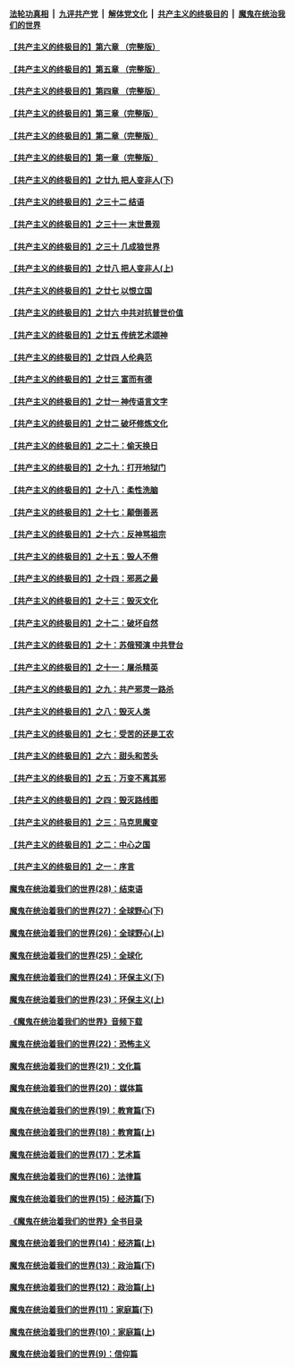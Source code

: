 ####  [法轮功真相](../../../../basic/blob/master/README.md?t=07092302) &nbsp;|&nbsp; [九评共产党](../../../../9ping.md/blob/master/README.md?t=07092302) &nbsp;|&nbsp; [解体党文化](../../../../jtdwh.md/blob/master/README.md?t=07092302)  &nbsp;|&nbsp; [共产主义的终极目的](../../../../gczydzjmd.md/blob/master/README.md?t=07092302) &nbsp;|&nbsp; [魔鬼在统治我们的世界](../../../../mgztzwmdsj.md/blob/master/README.md?t=07092302) 

#### [【共产主义的终极目的】第六章 （完整版）](../pages/nsc422/n11428913.md?t=07092302) 

#### [【共产主义的终极目的】第五章 （完整版）](../pages/nsc422/n11428912.md?t=07092302) 

#### [【共产主义的终极目的】第四章 （完整版）](../pages/nsc422/n11428907.md?t=07092302) 

#### [【共产主义的终极目的】第三章（完整版）](../pages/nsc422/n11428848.md?t=07092302) 

#### [【共产主义的终极目的】第二章（完整版）](../pages/nsc422/n11428831.md?t=07092302) 

#### [【共产主义的终极目的】第一章（完整版）](../pages/nsc422/n11417651.md?t=07092302) 

#### [【共产主义的终极目的】之廿九 把人变非人(下)](../pages/nsc422/n11344140.md?t=07092302) 

#### [【共产主义的终极目的】之三十二 结语](../pages/nsc422/n11360535.md?t=07092302) 

#### [【共产主义的终极目的】之三十一 末世景观](../pages/nsc422/n11351129.md?t=07092302) 

#### [【共产主义的终极目的】之三十 几成狼世界](../pages/nsc422/n11348280.md?t=07092302) 

#### [【共产主义的终极目的】之廿八 把人变非人(上)](../pages/nsc422/n11340492.md?t=07092302) 

#### [【共产主义的终极目的】之廿七 以恨立国](../pages/nsc422/n11336944.md?t=07092302) 

#### [【共产主义的终极目的】之廿六 中共对抗普世价值](../pages/nsc422/n11324785.md?t=07092302) 

#### [【共产主义的终极目的】之廿五 传统艺术颂神](../pages/nsc422/n11296396.md?t=07092302) 

#### [【共产主义的终极目的】之廿四 人伦典范](../pages/nsc422/n11296397.md?t=07092302) 

#### [【共产主义的终极目的】之廿三 富而有德](../pages/nsc422/n11283598.md?t=07092302) 

#### [【共产主义的终极目的】之廿一 神传语言文字](../pages/nsc422/n11263265.md?t=07092302) 

#### [【共产主义的终极目的】之廿二 破坏修炼文化](../pages/nsc422/n11245728.md?t=07092302) 

#### [【共产主义的终极目的】之二十：偷天换日](../pages/nsc422/n11238846.md?t=07092302) 

#### [【共产主义的终极目的】之十九：打开地狱门](../pages/nsc422/n11206376.md?t=07092302) 

#### [【共产主义的终极目的】之十八：柔性洗脑](../pages/nsc422/n11199994.md?t=07092302) 

#### [【共产主义的终极目的】之十七：颠倒善恶](../pages/nsc422/n11179782.md?t=07092302) 

#### [【共产主义的终极目的】之十六：反神骂祖宗](../pages/nsc422/n11166798.md?t=07092302) 

#### [【共产主义的终极目的】之十五：毁人不倦](../pages/nsc422/n11166792.md?t=07092302) 

#### [【共产主义的终极目的】之十四：邪恶之最](../pages/nsc422/n11150249.md?t=07092302) 

#### [【共产主义的终极目的】之十三：毁灭文化](../pages/nsc422/n11135227.md?t=07092302) 

#### [【共产主义的终极目的】之十二：破坏自然](../pages/nsc422/n11135214.md?t=07092302) 

#### [【共产主义的终极目的】之十：苏俄预演 中共登台](../pages/nsc422/n11118424.md?t=07092302) 

#### [【共产主义的终极目的】之十一：屠杀精英](../pages/nsc422/n11118442.md?t=07092302) 

#### [【共产主义的终极目的】之九：共产邪灵一路杀](../pages/nsc422/n11114139.md?t=07092302) 

#### [【共产主义的终极目的】之八：毁灭人类](../pages/nsc422/n11108503.md?t=07092302) 

#### [【共产主义的终极目的】之七：受苦的还是工农](../pages/nsc422/n11101809.md?t=07092302) 

#### [【共产主义的终极目的】之六：甜头和苦头](../pages/nsc422/n11096971.md?t=07092302) 

#### [【共产主义的终极目的】之五：万变不离其邪](../pages/nsc422/n11091285.md?t=07092302) 

#### [【共产主义的终极目的】之四：毁灭路线图](../pages/nsc422/n11086284.md?t=07092302) 

#### [【共产主义的终极目的】之三：马克思魔变](../pages/nsc422/n11061941.md?t=07092302) 

#### [【共产主义的终极目的】之二：中心之国](../pages/nsc422/n11047728.md?t=07092302) 

#### [【共产主义的终极目的】之一：序言](../pages/nsc422/n11086077.md?t=07092302) 

#### [魔鬼在统治着我们的世界(28)：结束语](../pages/nsc422/n10936246.md?t=07092302) 

#### [魔鬼在统治着我们的世界(27)：全球野心(下)](../pages/nsc422/n10928319.md?t=07092302) 

#### [魔鬼在统治着我们的世界(26)：全球野心(上)](../pages/nsc422/n10900318.md?t=07092302) 

#### [魔鬼在统治着我们的世界(25)：全球化](../pages/nsc422/n10788205.md?t=07092302) 

#### [魔鬼在统治着我们的世界(24)：环保主义(下)](../pages/nsc422/n10695307.md?t=07092302) 

#### [魔鬼在统治着我们的世界(23)：环保主义(上)](../pages/nsc422/n10688613.md?t=07092302) 

#### [《魔鬼在统治着我们的世界》音频下载](../pages/nsc422/n10635553.md?t=07092302) 

#### [魔鬼在统治着我们的世界(22)：恐怖主义](../pages/nsc422/n10614727.md?t=07092302) 

#### [魔鬼在统治着我们的世界(21)：文化篇](../pages/nsc422/n10597706.md?t=07092302) 

#### [魔鬼在统治着我们的世界(20)：媒体篇](../pages/nsc422/n10586579.md?t=07092302) 

#### [魔鬼在统治着我们的世界(19)：教育篇(下)](../pages/nsc422/n10564808.md?t=07092302) 

#### [魔鬼在统治着我们的世界(18)：教育篇(上)](../pages/nsc422/n10526970.md?t=07092302) 

#### [魔鬼在统治着我们的世界(17)：艺术篇](../pages/nsc422/n10499093.md?t=07092302) 

#### [魔鬼在统治着我们的世界(16)：法律篇](../pages/nsc422/n10485969.md?t=07092302) 

#### [魔鬼在统治着我们的世界(15)：经济篇(下)](../pages/nsc422/n10469975.md?t=07092302) 

#### [《魔鬼在统治着我们的世界》全书目录](../pages/nsc422/n10464261.md?t=07092302) 

#### [魔鬼在统治着我们的世界(14)：经济篇(上)](../pages/nsc422/n10457370.md?t=07092302) 

#### [魔鬼在统治着我们的世界(13)：政治篇(下)](../pages/nsc422/n10448270.md?t=07092302) 

#### [魔鬼在统治着我们的世界(12)：政治篇(上)](../pages/nsc422/n10444576.md?t=07092302) 

#### [魔鬼在统治着我们的世界(11)：家庭篇(下)](../pages/nsc422/n10440961.md?t=07092302) 

#### [魔鬼在统治着我们的世界(10)：家庭篇(上)](../pages/nsc422/n10435448.md?t=07092302) 

#### [魔鬼在统治着我们的世界(9)：信仰篇](../pages/nsc422/n10432159.md?t=07092302) 

